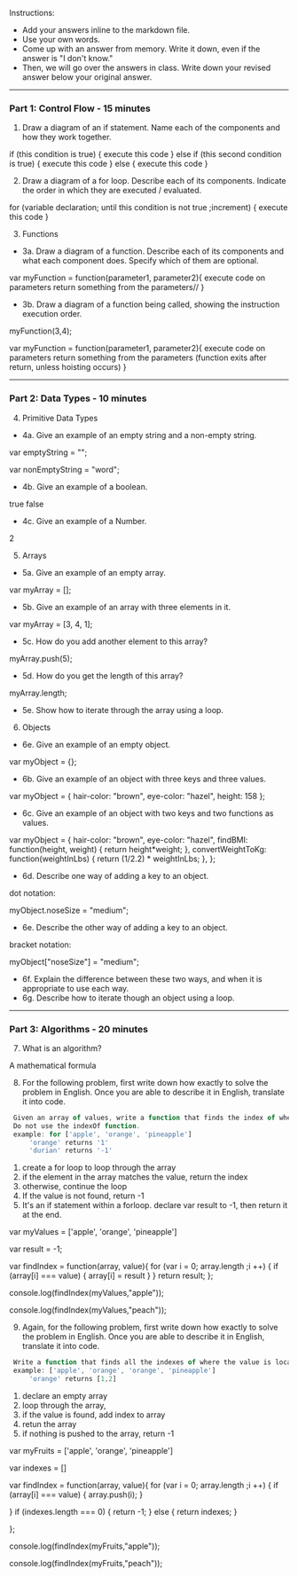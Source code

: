 Instructions:

- Add your answers inline to the markdown file.
- Use your own words.
- Come up with an answer from memory. Write it down, even if the answer is "I don't know."
- Then, we will go over the answers in class. Write down your revised answer below your original answer.

---
### Part 1: Control Flow - 15 minutes

1. Draw a diagram of an if statement. Name each of the components and how they work together.

 if (this condition is true) {
    execute this code
  } else if (this second condition is true) {
    execute this code
  } else {
    execute this code
  }

2. Draw a diagram of a for loop. Describe each of its components. Indicate the order in which they are executed / evaluated.

 for (variable declaration; until this condition is not true ;increment) {
   execute this code
 }

3. Functions
 - 3a. Draw a diagram of a function. Describe each of its components and what each component does. Specify which of them are optional.

var myFunction = function(parameter1, parameter2){
  execute code on parameters
  return something from the parameters//
}

 - 3b. Draw a diagram of a function being called, showing the instruction execution order.

myFunction(3,4);

var myFunction = function(parameter1, parameter2){
  execute code on parameters
  return something from the parameters (function exits after return, unless hoisting occurs)
}

---
### Part 2: Data Types - 10 minutes

4. Primitive Data Types
 - 4a. Give an example of an empty string and a non-empty string.

var emptyString = "";

var nonEmptyString = "word";


 - 4b. Give an example of a boolean.

true
false

 - 4c. Give an example of a Number.

2

5. Arrays
 - 5a. Give an example of an empty array.

var myArray = [];

 - 5b. Give an example of an array with three elements in it.

 var myArray = [3, 4, 1];


 - 5c. How do you add another element to this array?

myArray.push(5);

 - 5d. How do you get the length of this array?

myArray.length;

 - 5e. Show how to iterate through the array using a loop.

6. Objects
 - 6e. Give an example of an empty object.

var myObject = {};

 - 6b. Give an example of an object with three keys and three values.

 var myObject = {
   hair-color: "brown",
   eye-color: "hazel",
   height: 158
 };

 - 6c. Give an example of an object with two keys and two functions as values.

 var myObject = {
   hair-color: "brown",
   eye-color: "hazel",
   findBMI: function(height, weight) {
     return height*weight;
   },
   convertWeightToKg: function(weightInLbs) {
     return (1/2.2) * weightInLbs;
   },
 };


 - 6d. Describe one way of adding a key to an object.

dot notation:

 myObject.noseSize = "medium";

 - 6e. Describe the other way of adding a key to an object.

bracket notation:

 myObject["noseSize"] = "medium";


 - 6f. Explain the difference between these two ways, and when it is appropriate to use each way.
 - 6g. Describe how to iterate though an object using a loop.



---
### Part 3: Algorithms - 20 minutes

7. What is an algorithm?

 A mathematical formula

8. For the following problem, first write down how exactly to solve the problem in English. Once you are able to describe it in English, translate it into code.

```js
 Given an array of values, write a function that finds the index of where the value is located, and if nothing is found, returns -1.
 Do not use the indexOf function.
 example: for ['apple', 'orange', 'pineapple']
	 'orange' returns '1'
	 'durian' returns '-1'
```

1. create a for loop to loop through the array
2. if the element in the array matches the value, return the index
3. otherwise, continue the loop
4. If the value is not found, return -1
5. It's an if statement within a forloop. declare var result to -1, then return it at the end.

var myValues = ['apple', 'orange', 'pineapple']

var result = -1;

var findIndex = function(array, value){
  for (var i = 0; array.length ;i ++) {
    if (array[i] === value) {
      array[i] = result
    }
  }
  return result;
};

console.log(findIndex(myValues,"apple"));

console.log(findIndex(myValues,"peach"));


9. Again, for the following problem, first write down how exactly to solve the problem in English. Once you are able to describe it in English, translate it into code.

```js
 Write a function that finds all the indexes of where the value is located and returns them in an array, and if nothing is found, returns -1
 example: ['apple', 'orange', 'orange', 'pineapple']
	 'orange' returns [1,2]
```

1. declare an empty array
2. loop through the array,
3. if the value is found, add index to array
4. retun the array
5. if nothing is pushed to the array, return -1


var myFruits = ['apple', 'orange', 'pineapple']

var indexes = []

var findIndex = function(array, value){
  for (var i = 0; array.length ;i ++) {
    if (array[i] === value) {
      array.push(i);
    }

  }
if (indexes.length === 0) {
  return -1;
} else {
  return indexes;
}

};

console.log(findIndex(myFruits,"apple"));

console.log(findIndex(myFruits,"peach"));
